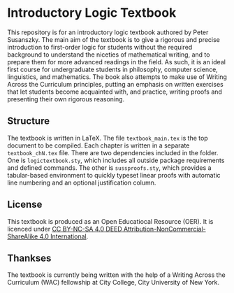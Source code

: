 # Introductory Logic Textbook 

This repository is for an introductory logic textbook authored by Peter Susanszky. The main aim of the textbook is to give a rigorous and precise introduction to first-order logic for students without the required background to understand the niceties of mathematical writing, and to prepare them for more advanced readings in the field. As such, it is an ideal first course for undergraduate students in philosophy, computer science, linguistics, and mathematics. The book also attempts to make use of Writing Across the Curriculum principles, putting an emphasis on written exercises that let students become acquainted with, and practice, writing proofs and presenting their own rigorous reasoning.  

## Structure

The textbook is written in LaTeX. The file `textbook_main.tex` is the top document to be compiled. Each chapter is written in a separate `textbook_chN.tex` file. There are two dependencies included in the folder. One is `logictextbook.sty`, which includes all outside package requirements and defined commands. The other is `sussproofs.sty`, which provides a tabular-based environment to quickly typeset linear proofs with automatic line numbering and an optional justification column. 

 ## License

 This textbook is produced as an Open Educatiocal Resource (OER). It is licenced under [CC BY-NC-SA 4.0 DEED Attribution-NonCommercial-ShareAlike 4.0 International](https://creativecommons.org/licenses/by-nc-sa/4.0/deed.en). 

 ## Thankses

 The textbook is currently being written with the help of a Writing Across the Curriculum (WAC) fellowship at City College, City University of New York. 
